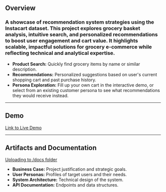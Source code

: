 ## Overview
### A showcase of recommendation system strategies using the Instacart dataset. This project explores grocery basket analysis, intuitive search, and personalized recommendations to boost user engagement and cart value. It highlights scalable, impactful solutions for grocery e-commerce while reflecting technical and analytical expertise.
- **Product Search:** Quickly find grocery items by name or similar description.
- **Recommendations:** Personalized suggestions based on user's current shopping cart and past purchase history.
- **Persona Exploration:** Fill up your own cart in the interactive demo, or select from an existing customer persona to see what recommendations they would receive instead.

 ----
## Demo

[Link to Live Demo](https://www.github.com/scottroot/Grocery-Rec-Demo)

----
## Artifacts and Documentation
[Uploading to /docs folder]([https://github.com/scottroot/Grocery-Rec-Demo/docs](https://github.com/scottroot/Grocery-Rec-Demo/tree/main/docs))
- **Business Case:** Project justification and strategic goals.
- **User Personas:** Profiles of target users and their needs.
- **System Architecture:** Technical design of the system.
- **API Documentation:** Endpoints and data structures.

  

